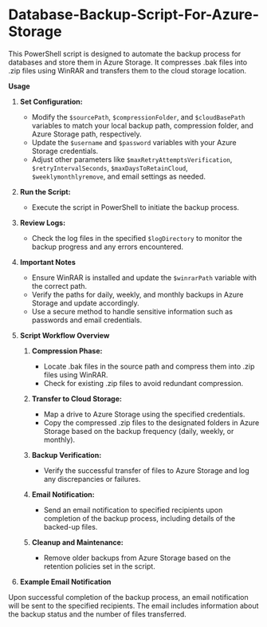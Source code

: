 # Database-Backup-Script-For-Azure-Storage
This PowerShell script is designed to automate the backup process for databases and store them in Azure Storage. It compresses .bak files into .zip files using WinRAR and transfers them to the cloud storage location.

**Usage**

   1. **Set Configuration:**
      - Modify the `$sourcePath`, `$compressionFolder`, and `$cloudBasePath` variables to match your local backup path, compression folder, and Azure Storage path, respectively.
      - Update the `$username` and `$password` variables with your Azure Storage credentials.
      - Adjust other parameters like `$maxRetryAttemptsVerification`, `$retryIntervalSeconds`, `$maxDaysToRetainCloud`, `$weeklymonthlyremove`, and email settings as needed.

   2. **Run the Script:**
      - Execute the script in PowerShell to initiate the backup process.

   3. **Review Logs:**
      - Check the log files in the specified `$logDirectory` to monitor the backup progress and any errors encountered.

3. **Important Notes**

   - Ensure WinRAR is installed and update the `$winrarPath` variable with the correct path.
   - Verify the paths for daily, weekly, and monthly backups in Azure Storage and update accordingly.
   - Use a secure method to handle sensitive information such as passwords and email credentials.

4. **Script Workflow Overview**

   1. **Compression Phase:**
      - Locate .bak files in the source path and compress them into .zip files using WinRAR.
      - Check for existing .zip files to avoid redundant compression.

   2. **Transfer to Cloud Storage:**
      - Map a drive to Azure Storage using the specified credentials.
      - Copy the compressed .zip files to the designated folders in Azure Storage based on the backup frequency (daily, weekly, or monthly).

   3. **Backup Verification:**
      - Verify the successful transfer of files to Azure Storage and log any discrepancies or failures.

   4. **Email Notification:**
      - Send an email notification to specified recipients upon completion of the backup process, including details of the backed-up files.

   5. **Cleanup and Maintenance:**
      - Remove older backups from Azure Storage based on the retention policies set in the script.

5. **Example Email Notification**

Upon successful completion of the backup process, an email notification will be sent to the specified recipients. The email includes information about the backup status and the number of files transferred.
